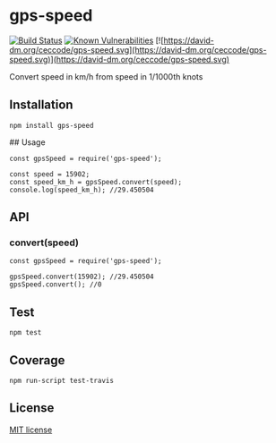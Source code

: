 # gps-speed

[![Build Status](https://travis-ci.org/ceccode/gps-speed.svg?branch=master)](https://travis-ci.org/ceccode/gps-speed)
[![Known Vulnerabilities](https://snyk.io/test/github/ceccode/gps-speed/badge.svg)](https://snyk.io/test/github/ceccode/gps-speed)
[![https://david-dm.org/ceccode/gps-speed.svg](https://david-dm.org/ceccode/gps-speed.svg)](https://david-dm.org/ceccode/gps-speed.svg)

Convert speed in km/h from speed in 1/1000th knots

## Installation

```
npm install gps-speed
```

## Usage

```
const gpsSpeed = require('gps-speed');

const speed = 15902;
const speed_km_h = gpsSpeed.convert(speed);
console.log(speed_km_h); //29.450504
```

## API

### convert(speed)

```
const gpsSpeed = require('gps-speed');

gpsSpeed.convert(15902); //29.450504
gpsSpeed.convert(); //0
```

## Test

```
npm test
```

## Coverage

```
npm run-script test-travis
```


## License

[MIT license](LICENSE)